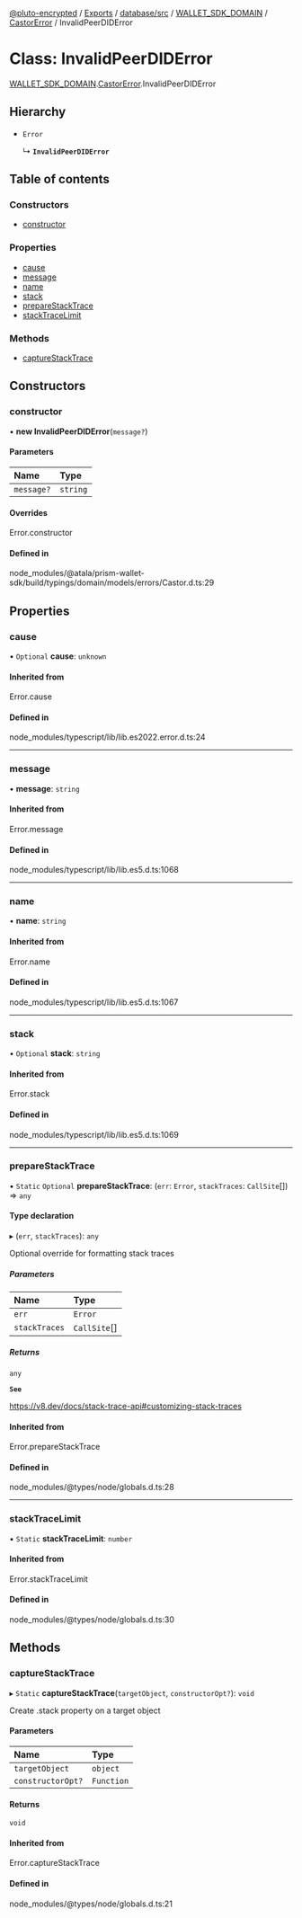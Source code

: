 [@pluto-encrypted](../README.md) / [Exports](../modules.md) / [database/src](../modules/database_src.md) / [WALLET\_SDK\_DOMAIN](../modules/database_src.WALLET_SDK_DOMAIN.md) / [CastorError](../modules/database_src.WALLET_SDK_DOMAIN.CastorError.md) / InvalidPeerDIDError

# Class: InvalidPeerDIDError

[WALLET\_SDK\_DOMAIN](../modules/database_src.WALLET_SDK_DOMAIN.md).[CastorError](../modules/database_src.WALLET_SDK_DOMAIN.CastorError.md).InvalidPeerDIDError

## Hierarchy

- `Error`

  ↳ **`InvalidPeerDIDError`**

## Table of contents

### Constructors

- [constructor](database_src.WALLET_SDK_DOMAIN.CastorError.InvalidPeerDIDError.md#constructor)

### Properties

- [cause](database_src.WALLET_SDK_DOMAIN.CastorError.InvalidPeerDIDError.md#cause)
- [message](database_src.WALLET_SDK_DOMAIN.CastorError.InvalidPeerDIDError.md#message)
- [name](database_src.WALLET_SDK_DOMAIN.CastorError.InvalidPeerDIDError.md#name)
- [stack](database_src.WALLET_SDK_DOMAIN.CastorError.InvalidPeerDIDError.md#stack)
- [prepareStackTrace](database_src.WALLET_SDK_DOMAIN.CastorError.InvalidPeerDIDError.md#preparestacktrace)
- [stackTraceLimit](database_src.WALLET_SDK_DOMAIN.CastorError.InvalidPeerDIDError.md#stacktracelimit)

### Methods

- [captureStackTrace](database_src.WALLET_SDK_DOMAIN.CastorError.InvalidPeerDIDError.md#capturestacktrace)

## Constructors

### constructor

• **new InvalidPeerDIDError**(`message?`)

#### Parameters

| Name | Type |
| :------ | :------ |
| `message?` | `string` |

#### Overrides

Error.constructor

#### Defined in

node_modules/@atala/prism-wallet-sdk/build/typings/domain/models/errors/Castor.d.ts:29

## Properties

### cause

• `Optional` **cause**: `unknown`

#### Inherited from

Error.cause

#### Defined in

node_modules/typescript/lib/lib.es2022.error.d.ts:24

___

### message

• **message**: `string`

#### Inherited from

Error.message

#### Defined in

node_modules/typescript/lib/lib.es5.d.ts:1068

___

### name

• **name**: `string`

#### Inherited from

Error.name

#### Defined in

node_modules/typescript/lib/lib.es5.d.ts:1067

___

### stack

• `Optional` **stack**: `string`

#### Inherited from

Error.stack

#### Defined in

node_modules/typescript/lib/lib.es5.d.ts:1069

___

### prepareStackTrace

▪ `Static` `Optional` **prepareStackTrace**: (`err`: `Error`, `stackTraces`: `CallSite`[]) => `any`

#### Type declaration

▸ (`err`, `stackTraces`): `any`

Optional override for formatting stack traces

##### Parameters

| Name | Type |
| :------ | :------ |
| `err` | `Error` |
| `stackTraces` | `CallSite`[] |

##### Returns

`any`

**`See`**

https://v8.dev/docs/stack-trace-api#customizing-stack-traces

#### Inherited from

Error.prepareStackTrace

#### Defined in

node_modules/@types/node/globals.d.ts:28

___

### stackTraceLimit

▪ `Static` **stackTraceLimit**: `number`

#### Inherited from

Error.stackTraceLimit

#### Defined in

node_modules/@types/node/globals.d.ts:30

## Methods

### captureStackTrace

▸ `Static` **captureStackTrace**(`targetObject`, `constructorOpt?`): `void`

Create .stack property on a target object

#### Parameters

| Name | Type |
| :------ | :------ |
| `targetObject` | `object` |
| `constructorOpt?` | `Function` |

#### Returns

`void`

#### Inherited from

Error.captureStackTrace

#### Defined in

node_modules/@types/node/globals.d.ts:21
